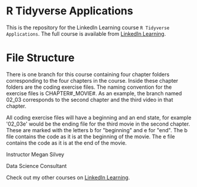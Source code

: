 # R Tidyverse Applications
This is the repository for the LinkedIn Learning course `R Tidyverse Applications`. The full course is available from [LinkedIn Learning][lil-course-url].

# File Structure
There is one branch for this course containing four chapter folders corresponding to the four chapters in the course. Inside these chapter folders are the coding exercise files. The naming convention for the exercise files is CHAPTER#_MOVIE#. As an example, the branch named 02_03 corresponds to the second chapter and the third video in that chapter.

All coding exercise files will have a beginning and an end state, for example '02_03e' would be the ending file for the third movie in the second chapter. These are marked with the letters b for "beginning" and e for "end". The b file contains the code as it is at the beginning of the movie. The e file contains the code as it is at the end of the movie.

Instructor
Megan Silvey

Data Science Consultant

Check out my other courses on [LinkedIn Learning](https://www.linkedin.com/learning/instructors/megan-silvey?u=104).

[0]: # (Replace these placeholder URLs with actual course URLs)

[lil-course-url]: https://www.linkedin.com/learning/
[lil-thumbnail-url]: http://

